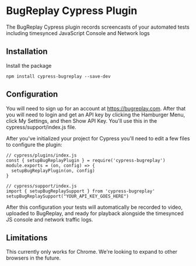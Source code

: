 # BugReplay Cypress Plugin 
The BugReplay Cypress plugin records screencasts of your automated tests including timesynced JavaScript Console and Network logs

## Installation
Install the package

    npm install cypress-bugreplay --save-dev

## Configuration
You will need to sign up for an account at https://bugreplay.com. After that you will need to login and get an API key by clicking the Hamburger Menu, click My Settings, and then Show API Key. You'll use this in the cypress/support/index.js file.

After you've initialized your project for Cypress you'll need to edit a few files to configure the plugin:

    // cypress/plugins/index.js
    const { setupBugReplayPlugin } = require('cypress-bugreplay')
    module.exports = (on, config) => {
      setupBugReplayPlugin(on, config)
    }

    // cypress/support/index.js
    import { setupBugReplaySupport } from 'cypress-bugreplay'
    setupBugReplaySupport("YOUR_API_KEY_GOES_HERE")

After this configuration your tests will automatically be recorded to video, uploaded to BugReplay, and ready for playback alongside the timesynced JS console and network traffic logs.

## Limitations
This currently only works for Chrome. We're looking to expand to other browsers in the future.

